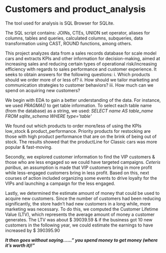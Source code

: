 # Customers and product_analysis

The tool used for analysis is SQL Browser for SQLite.

The SQL script contains: JOINs, CTEs, UNION set operator, aliases for columns, tables and queries, calculated columns, subqueries, data transformation using CAST, ROUND functions, among others.

This project analyzes data from a sales records database for scale model cars and extracts KPIs and other information for decision-making, aimed at increasing sales and reducing certain types of operational risk/increasing efficiency with regards to sales performance and customer experience. It seeks to obtain answers for the following questions: i. Which products should we order more of or less of? ii. How should we tailor marketing and communication strategies to customer behaviors? iii. How much can we spend on acquiring new customers?

We begin with EDA to gain a better understanding of the data. For instance, we used *PRAGMA()* to get table information. To select each table name (from the database) as a string, we used: *SELECT name AS table_name FROM sqlite_schema WHERE type='table'*

We found out which products to order more/less of using the KPIs low_stock & product_performance. Priority products for restocking are those with high product performance that are on the brink of being out of stock. The results showed that the productLine for Classic cars was more popular & fast-moving.

Secondly, we explored customer information to find the VIP customers & those who are less engaged so we could have targeted campaigns. *Ceteris paribus*, an assumption is made that VIP customers bring in more profit while less-engaged customers bring in less profit. Based on this, next courses of action included organizing some events to drive loyalty for the VIPs and launching a campaign for the less engaged.

Lastly, we determined the estimate amount of money that could be used to acquire new customers. Since the number of customers had been reducing significantly, the store hadn’t had new customers in a long while, more marketing was necessary. To do this, we computed the Customer Lifetime Value (LTV), which represents the average amount of money a customer generates. The LTV was about $ 39039.59 & if the business got 10 new customers in the following year, we could estimate the earnings to have increased by $ 390395.90

***It then goes without saying……” you spend money to get money (where it’s worth it)!”***
